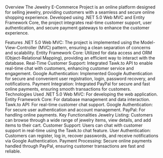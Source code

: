 Overview
The Jewelry E-Commerce Project is an online platform designed for selling jewelry, providing customers with a seamless and secure online shopping experience. Developed using .NET 5.0 Web MVC and Entity Framework Core, the project integrates real-time customer support, user authentication, and secure payment gateways to enhance the customer experience.

Features
.NET 5.0 Web MVC: The project is implemented using the Model-View-Controller (MVC) pattern, ensuring a clean separation of concerns and scalability.
Entity Framework Core: Utilized for data access and ORM (Object-Relational Mapping), providing an efficient way to interact with the database.
Real-Time Customer Support: Integrated Tawk.to API to enable real-time chat with customers, enhancing customer service and engagement.
Google Authentication: Implemented Google Authentication for secure and convenient user registration, login, password recovery, and notifications.
Payment Integration: Integrated PayPal for secure and fast online payments, ensuring smooth transactions for customers.
Technologies Used
.NET 5.0 Web MVC: For developing the web application.
Entity Framework Core: For database management and data interaction.
Tawk.to API: For real-time customer chat support.
Google Authentication: For secure user authentication and account management.
PayPal: For handling online payments.
Key Functionalities
Jewelry Listing: Customers can browse through a wide range of jewelry items, view details, and add items to their cart.
Customer Support: Users can chat with customer support in real-time using the Tawk.to chat feature.
User Authentication: Customers can register, log in, recover passwords, and receive notifications via Google Authentication.
Payment Processing: Secure online payments handled through PayPal, ensuring customer transactions are fast and reliable.
